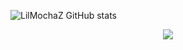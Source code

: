 
![LilMochaZ GitHub stats](https://github-readme-stats.vercel.app/api?username=LilMochaZ&show_icons=true&theme=vue-dark)


<p align="center">
  <a href="https://skillicons.dev">
    <img src="https://skillicons.dev/icons?i=git,lua,cpp,react" />
  </a>
</p>
